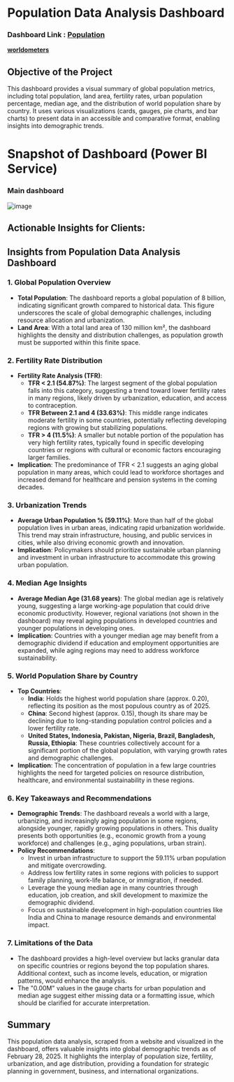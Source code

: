 # Population Data Analysis Dashboard

### Dashboard Link : [**Population**](https://app.powerbi.com/groups/me/reports/beb01e9a-32a2-4c57-b0bf-8afaa88fbb08/2d8dec51d9ed062ec065?experience=power-bi)

[**worldometers**](https://www.worldometers.info/world-population/population-by-country/)

## Objective of the Project
This dashboard provides a visual summary of global population metrics, including total population, land area, fertility rates, urban population percentage, median age, and the distribution of world population share by country. It uses various visualizations (cards, gauges, pie charts, and bar charts) to present data in an accessible and comparative format, enabling insights into demographic trends.

# Snapshot of Dashboard (Power BI Service)

### Main dashboard

![image](https://github.com/user-attachments/assets/73c0ad0b-0265-461d-889c-95a2ec5539a6)


## Actionable Insights for Clients:


## Insights from Population Data Analysis Dashboard

### 1. Global Population Overview
- **Total Population**: The dashboard reports a global population of 8 billion, indicating significant growth compared to historical data. This figure underscores the scale of global demographic challenges, including resource allocation and urbanization.
- **Land Area**: With a total land area of 130 million km², the dashboard highlights the density and distribution challenges, as population growth must be supported within this finite space.

### 2. Fertility Rate Distribution
- **Fertility Rate Analysis (TFR)**:
  - **TFR < 2.1 (54.87%)**: The largest segment of the global population falls into this category, suggesting a trend toward lower fertility rates in many regions, likely driven by urbanization, education, and access to contraception.
  - **TFR Between 2.1 and 4 (33.63%)**: This middle range indicates moderate fertility in some countries, potentially reflecting developing regions with growing but stabilizing populations.
  - **TFR > 4 (11.5%)**: A smaller but notable portion of the population has very high fertility rates, typically found in specific developing countries or regions with cultural or economic factors encouraging larger families.
- **Implication**: The predominance of TFR < 2.1 suggests an aging global population in many areas, which could lead to workforce shortages and increased demand for healthcare and pension systems in the coming decades.

### 3. Urbanization Trends
- **Average Urban Population % (59.11%)**: More than half of the global population lives in urban areas, indicating rapid urbanization worldwide. This trend may strain infrastructure, housing, and public services in cities, while also driving economic growth and innovation.
- **Implication**: Policymakers should prioritize sustainable urban planning and investment in urban infrastructure to accommodate this growing urban population.

### 4. Median Age Insights
- **Average Median Age (31.68 years)**: The global median age is relatively young, suggesting a large working-age population that could drive economic productivity. However, regional variations (not shown in the dashboard) may reveal aging populations in developed countries and younger populations in developing ones.
- **Implication**: Countries with a younger median age may benefit from a demographic dividend if education and employment opportunities are expanded, while aging regions may need to address workforce sustainability.

### 5. World Population Share by Country
- **Top Countries**:
  - **India**: Holds the highest world population share (approx. 0.20), reflecting its position as the most populous country as of 2025.
  - **China**: Second highest (approx. 0.15), though its share may be declining due to long-standing population control policies and a lower fertility rate.
  - **United States, Indonesia, Pakistan, Nigeria, Brazil, Bangladesh, Russia, Ethiopia**: These countries collectively account for a significant portion of the global population, with varying growth rates and demographic challenges.
- **Implication**: The concentration of population in a few large countries highlights the need for targeted policies on resource distribution, healthcare, and environmental sustainability in these regions.

### 6. Key Takeaways and Recommendations
- **Demographic Trends**: The dashboard reveals a world with a large, urbanizing, and increasingly aging population in some regions, alongside younger, rapidly growing populations in others. This duality presents both opportunities (e.g., economic growth from a young workforce) and challenges (e.g., aging populations, urban strain).
- **Policy Recommendations**:
  - Invest in urban infrastructure to support the 59.11% urban population and mitigate overcrowding.
  - Address low fertility rates in some regions with policies to support family planning, work-life balance, or immigration, if needed.
  - Leverage the young median age in many countries through education, job creation, and skill development to maximize the demographic dividend.
  - Focus on sustainable development in high-population countries like India and China to manage resource demands and environmental impact.

### 7. Limitations of the Data
- The dashboard provides a high-level overview but lacks granular data on specific countries or regions beyond the top population shares. Additional context, such as income levels, education, or migration patterns, would enhance the analysis.
- The "0.00M" values in the gauge charts for urban population and median age suggest either missing data or a formatting issue, which should be clarified for accurate interpretation.

## Summary
This population data analysis, scraped from a website and visualized in the dashboard, offers valuable insights into global demographic trends as of February 28, 2025. It highlights the interplay of population size, fertility, urbanization, and age distribution, providing a foundation for strategic planning in government, business, and international organizations.

